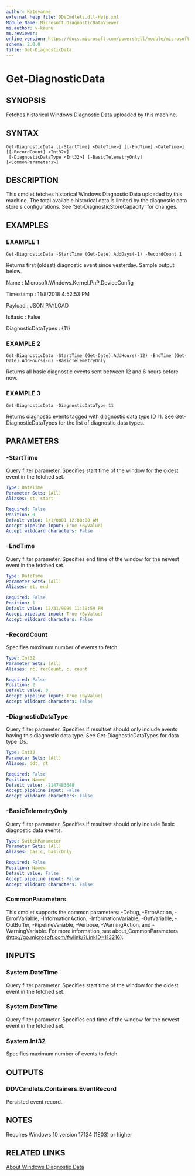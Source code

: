 ```yaml
---
author: Kateyanne
external help file: DDVCmdlets.dll-Help.xml
Module Name: Microsoft.DiagnosticDataViewer
ms.author: v-kaunu
ms.reviewer: 
online version: https://docs.microsoft.com/powershell/module/microsoft.diagnosticdataviewer/get-diagnosticdata?view=windowsserver2019-ps&wt.mc_id=ps-gethelp
schema: 2.0.0
title: Get-DiagnosticData
---
```


# Get-DiagnosticData

## SYNOPSIS
Fetches historical Windows Diagnostic Data uploaded by this machine.

## SYNTAX

```
Get-DiagnosticData [[-StartTime] <DateTime>] [[-EndTime] <DateTime>] [[-RecordCount] <Int32>]
 [-DiagnosticDataType <Int32>] [-BasicTelemetryOnly] [<CommonParameters>]
```

## DESCRIPTION
This cmdlet fetches historical Windows Diagnostic Data uploaded by this machine.
The total available historical data is limited by the diagnostic data store's configurations.
See 'Set-DiagnosticStoreCapacity' for changes.

## EXAMPLES

### EXAMPLE 1
```
Get-DiagnosticData -StartTime (Get-Date).AddDays(-1) -RecordCount 1
```

Returns first (oldest) diagnostic event since yesterday.
Sample output below.

Name : Microsoft.Windows.Kernel.PnP.DeviceConfig

Timestamp : 11/8/2018 4:52:53 PM

Payload : JSON PAYLOAD

IsBasic : False

DiagnosticDataTypes : {11}

### EXAMPLE 2
```
Get-DiagnosticData -StartTime (Get-Date).AddHours(-12) -EndTime (Get-Date).AddHours(-6) -BasicTelemetryOnly
```

Returns all basic diagnostic events sent between 12 and 6 hours before now.

### EXAMPLE 3
```
Get-DiagnosticData -DiagnosticDataType 11
```

Returns diagnostic events tagged with diagnostic data type ID 11.
See Get-DiagnosticDataTypes for the list of diagnostic data types.

## PARAMETERS

### -StartTime
Query filter parameter.
Specifies start time of the window for the oldest event in the fetched set.

```yaml
Type: DateTime
Parameter Sets: (All)
Aliases: st, start

Required: False
Position: 0
Default value: 1/1/0001 12:00:00 AM
Accept pipeline input: True (ByValue)
Accept wildcard characters: False
```

### -EndTime
Query filter parameter.
Specifies end time of the window for the newest event in the fetched set.

```yaml
Type: DateTime
Parameter Sets: (All)
Aliases: et, end

Required: False
Position: 1
Default value: 12/31/9999 11:59:59 PM
Accept pipeline input: True (ByValue)
Accept wildcard characters: False
```

### -RecordCount
Specifies maximum number of events to fetch.

```yaml
Type: Int32
Parameter Sets: (All)
Aliases: rc, recCount, c, count

Required: False
Position: 2
Default value: 0
Accept pipeline input: True (ByValue)
Accept wildcard characters: False
```

### -DiagnosticDataType
Query filter parameter.
Specifies if resultset should only include events having this diagnostic data type.
See Get-DiagnosticDataTypes for data type IDs.

```yaml
Type: Int32
Parameter Sets: (All)
Aliases: ddt, dt

Required: False
Position: Named
Default value: -2147483648
Accept pipeline input: False
Accept wildcard characters: False
```

### -BasicTelemetryOnly
Query filter parameter.
Specifies if resultset should only include Basic diagnostic data events.

```yaml
Type: SwitchParameter
Parameter Sets: (All)
Aliases: basic, basicOnly

Required: False
Position: Named
Default value: False
Accept pipeline input: False
Accept wildcard characters: False
```

### CommonParameters
This cmdlet supports the common parameters: -Debug, -ErrorAction, -ErrorVariable, -InformationAction, -InformationVariable, -OutVariable, -OutBuffer, -PipelineVariable, -Verbose, -WarningAction, and -WarningVariable. For more information, see about_CommonParameters (http://go.microsoft.com/fwlink/?LinkID=113216).

## INPUTS

### System.DateTime
Query filter parameter.
Specifies start time of the window for the oldest event in the fetched set.

### System.DateTime
Query filter parameter.
Specifies end time of the window for the newest event in the fetched set.

### System.Int32
Specifies maximum number of events to fetch.

## OUTPUTS

### DDVCmdlets.Containers.EventRecord
Persisted event record.

## NOTES
Requires Windows 10 version 17134 (1803) or higher

## RELATED LINKS
[About Windows Diagnostic Data](https://docs.microsoft.com/en-us/windows/privacy/windows-diagnostic-data)
